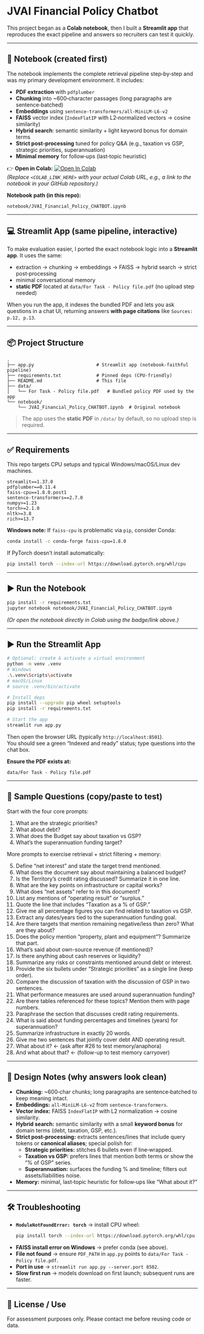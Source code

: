 # JVAI Financial Policy Chatbot

This project began as a **Colab notebook**, then I built a **Streamlit app** that reproduces the exact pipeline and answers so recruiters can test it quickly.

---

## 📓 Notebook (created first)

The notebook implements the complete retrieval pipeline step‑by‑step and was my primary development environment. It includes:
- **PDF extraction** with `pdfplumber`
- **Chunking** into ~600‑character passages (long paragraphs are sentence‑batched)
- **Embeddings** using `sentence-transformers/all-MiniLM-L6-v2`
- **FAISS** vector index (`IndexFlatIP` with L2‑normalized vectors → cosine similarity)
- **Hybrid search**: semantic similarity + light keyword bonus for domain terms
- **Strict post‑processing** tuned for policy Q&A (e.g., taxation vs GSP, strategic priorities, superannuation)
- **Minimal memory** for follow‑ups (last‑topic heuristic)

👉 **Open in Colab:** [![Open In Colab](https://colab.research.google.com/assets/colab-badge.svg)](<COLAB_LINK_HERE>)  
*(Replace `<COLAB_LINK_HERE>` with your actual Colab URL, e.g., a link to the notebook in your GitHub repository.)*

**Notebook path (in this repo):**
```
notebook/JVAI_Financial_Policy_CHATBOT.ipynb
```

---

## 💻 Streamlit App (same pipeline, interactive)

To make evaluation easier, I ported the exact notebook logic into a **Streamlit app**. It uses the same:
- extraction → chunking → embeddings → FAISS → hybrid search → strict post‑processing
- minimal conversational memory
- **static PDF** located at `data/For Task - Policy file.pdf` (no upload step needed)

When you run the app, it indexes the bundled PDF and lets you ask questions in a chat UI, returning answers **with page citations** like `Sources: p.12, p.13`.

---

## 📦 Project Structure

```
.
├── app.py                       # Streamlit app (notebook-faithful pipeline)
├── requirements.txt             # Pinned deps (CPU-friendly)
├── README.md                    # This file
├── data/
│   └── For Task - Policy file.pdf   # Bundled policy PDF used by the app
└── notebook/
    └── JVAI_Financial_Policy_CHATBOT.ipynb  # Original notebook
```

> The app uses the **static PDF** in `/data/` by default, so no upload step is required.

---

## ✅ Requirements

This repo targets CPU setups and typical Windows/macOS/Linux dev machines.

```
streamlit==1.37.0
pdfplumber==0.11.4
faiss-cpu==1.8.0.post1
sentence-transformers==2.7.0
numpy>=1.23
torch>=2.1.0
nltk>=3.8
rich>=13.7
```

**Windows note:** If `faiss-cpu` is problematic via `pip`, consider Conda:

```bash
conda install -c conda-forge faiss-cpu=1.8.0
```

If PyTorch doesn’t install automatically:

```bash
pip install torch --index-url https://download.pytorch.org/whl/cpu
```

---

## ▶️ Run the Notebook

```bash
pip install -r requirements.txt
jupyter notebook notebook/JVAI_Financial_Policy_CHATBOT.ipynb
```
*(Or open the notebook directly in Colab using the badge/link above.)*

---

## ▶️ Run the Streamlit App

```bash
# Optional: create & activate a virtual environment
python -m venv .venv
# Windows
.\.venv\Scripts\activate
# macOS/Linux
# source .venv/bin/activate

# Install deps
pip install --upgrade pip wheel setuptools
pip install -r requirements.txt

# Start the app
streamlit run app.py
```

Then open the browser URL (typically `http://localhost:8501`).  
You should see a green “Indexed and ready” status; type questions into the chat box.

**Ensure the PDF exists at:**
```
data/For Task - Policy file.pdf
```

---

## 🧪 Sample Questions (copy/paste to test)

Start with the four core prompts:

1) What are the strategic priorities?  
2) What about debt?  
3) What does the Budget say about taxation vs GSP?  
4) What’s the superannuation funding target?

More prompts to exercise retrieval + strict filtering + memory:

5) Define “net interest” and state the target trend mentioned.  
6) What does the document say about maintaining a balanced budget?  
7) Is the Territory’s credit rating discussed? Summarize it in one line.  
8) What are the key points on infrastructure or capital works?  
9) What does “net assets” refer to in this document?  
10) List any mentions of “operating result” or “surplus.”  
11) Quote the line that includes “Taxation as a % of GSP.”  
12) Give me all percentage figures you can find related to taxation vs GSP.  
13) Extract any dates/years tied to the superannuation funding goal.  
14) Are there targets that mention remaining negative/less than zero? What are they about?  
15) Does the policy mention “property, plant and equipment”? Summarize that part.  
16) What’s said about own-source revenue (if mentioned)?  
17) Is there anything about cash reserves or liquidity?  
18) Summarize any risks or constraints mentioned around debt or interest.  
19) Provide the six bullets under “Strategic priorities” as a single line (keep order).  
20) Compare the discussion of taxation with the discussion of GSP in two sentences.  
21) What performance measures are used around superannuation funding?  
22) Are there tables referenced for these topics? Mention them with page numbers.  
23) Paraphrase the section that discusses credit rating requirements.  
24) What is said about funding percentages and timelines (years) for superannuation?  
25) Summarize infrastructure in exactly 20 words.  
26) Give me two sentences that jointly cover debt AND operating result.  
27) What about it?  ← (ask after #26 to test memory/anaphora)  
28) And what about that?  ← (follow-up to test memory carryover)

---

## 🧠 Design Notes (why answers look clean)

- **Chunking:** ~600‑char chunks; long paragraphs are sentence‑batched to keep meaning intact.  
- **Embeddings:** `all-MiniLM-L6-v2` from `sentence-transformers`.  
- **Vector index:** FAISS `IndexFlatIP` with L2 normalization → cosine similarity.  
- **Hybrid search:** semantic similarity with a small **keyword bonus** for domain terms (debt, taxation, GSP, etc.).  
- **Strict post‑processing:** extracts sentences/lines that include query tokens or **canonical aliases**; special polish for:
  - **Strategic priorities:** stitches 6 bullets even if line‑wrapped.  
  - **Taxation vs GSP:** prefers lines that mention both terms or show the “% of GSP” series.  
  - **Superannuation:** surfaces the funding % and timeline; filters out assets/liabilities noise.  
- **Memory:** minimal, last‑topic heuristic for follow‑ups like “What about it?”

---

## 🛠️ Troubleshooting

- **`ModuleNotFoundError: torch`** → install CPU wheel:
  ```bash
  pip install torch --index-url https://download.pytorch.org/whl/cpu
  ```
- **FAISS install error on Windows** → prefer conda (see above).  
- **File not found** → ensure `PDF_PATH` in `app.py` points to `data/For Task - Policy file.pdf`.  
- **Port in use** → `streamlit run app.py --server.port 8502`.  
- **Slow first run** → models download on first launch; subsequent runs are faster.

---

## 📄 License / Use

For assessment purposes only. Please contact me before reusing code or data.
